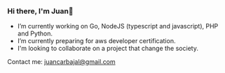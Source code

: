### Hi there, I'm Juan👋
- I’m currently working on Go, NodeJS (typescript and javascript), PHP and Python.
- I’m currently preparing for aws developer certification. 
- I'm looking to collaborate on a project that change the society.

Contact me: juancarbajal@gmail.com
